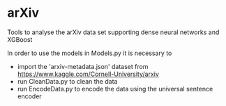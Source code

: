 # arXiv

Tools to analyse the arXiv data set supporting dense neural networks and XGBoost

In order to use the models in Models.py it is necessary to

- import the 'arxiv-metadata.json' dataset from https://www.kaggle.com/Cornell-University/arxiv
- run CleanData.py to clean the data
- run EncodeData.py  to encode the data using the universal sentence encoder

